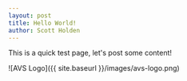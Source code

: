 ```yaml
---
layout: post
title: Hello World!
author: Scott Holden
---
```


This is a quick test page, let's post some content!

![AVS Logo]({{ site.baseurl }}/images/avs-logo.png)